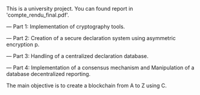 This is a university project. You can found report in 'compte_rendu_final.pdf'.

— Part 1: Implementation of cryptography tools.

— Part 2: Creation of a secure declaration system using asymmetric encryption p.

— Part 3: Handling of a centralized declaration database.

— Part 4: Implementation of a consensus mechanism and Manipulation of a database decentralized reporting.

The main objective is to create a blockchain from A to Z using C.
